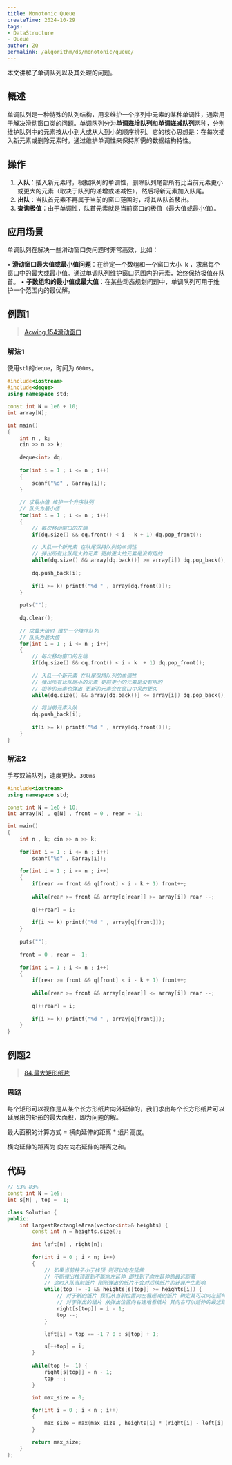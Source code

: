 ```yaml
---
title: Monotonic Queue
createTime: 2024-10-29
tags:
- DataStructure
- Queue
author: ZQ
permalink: /algorithm/ds/monotonic/queue/
---
```


本文讲解了单调队列以及其处理的问题。

<!-- more -->

## 概述

单调队列是一种特殊的队列结构，用来维护一个序列中元素的某种单调性，通常用于解决滑动窗口类的问题。单调队列分为**单调递增队列**和**单调递减队列**两种，分别维护队列中的元素按从小到大或从大到小的顺序排列。它的核心思想是：在每次插入新元素或删除元素时，通过维护单调性来保持所需的数据结构特性。


## 操作

1. **入队**：插入新元素时，根据队列的单调性，删除队列尾部所有比当前元素更小或更大的元素（取决于队列的递增或递减性），然后将新元素加入队尾。
2. **出队**：当队首元素不再属于当前的窗口范围时，将其从队首移出。
3. **查询极值**：由于单调性，队首元素就是当前窗口的极值（最大值或最小值）。

  

## 应用场景

单调队列在解决一些滑动窗口类问题时非常高效，比如：

• **滑动窗口最大值或最小值问题**：在给定一个数组和一个窗口大小  k ，求出每个窗口中的最大或最小值。通过单调队列维护窗口范围内的元素，始终保持极值在队首。
• **子数组和的最小值或最大值**：在某些动态规划问题中，单调队列可用于维护一个范围内的最优解。

## 例题1

> [Acwing 154滑动窗口](https://www.acwing.com/problem/content/description/156/)

### 解法1 

使用`stl`的`deque`，时间为 `600ms`。

```cpp
#include<iostream>
#include<deque>
using namespace std;

const int N = 1e6 + 10;
int array[N];

int main()
{
    int n , k; 
    cin >> n >> k;
    
    deque<int> dq;
    
    for(int i = 1 ; i <= n ; i++)
    {
        scanf("%d" , &array[i]);
    }
    
    // 求最小值 维护一个升序队列
    // 队头为最小值
    for(int i = 1 ; i <= n ; i++)
    {
        // 每次移动窗口的左端
        if(dq.size() && dq.front() < i - k + 1) dq.pop_front();
        
        // 入队一个新元素 在队尾保持队列的单调性
        // 弹出所有比队尾大的元素 更前更大的元素是没有用的
        while(dq.size() && array[dq.back()] >= array[i]) dq.pop_back();
        
        dq.push_back(i);
        
        if(i >= k) printf("%d " , array[dq.front()]);
    }
    
    puts("");
    
    dq.clear();
    
    // 求最大值时 维护一个降序队列
    // 队头为最大值
    for(int i = 1 ; i <= n ; i++)
    {
        // 每次移动窗口的左端
        if(dq.size() && dq.front() < i - k  + 1) dq.pop_front();
        
        // 入队一个新元素 在队尾保持队列的单调性
        // 弹出所有比队尾小的元素 更前更小的元素是没有用的
        // 相等的元素也弹出 更新的元素会在窗口中呆的更久
        while(dq.size() && array[dq.back()] <= array[i]) dq.pop_back();
        
        // 将当前元素入队
        dq.push_back(i);
        
        if(i >= k) printf("%d " , array[dq.front()]);
    }   
}
```

### 解法2 

手写双端队列，速度更快。`300ms`

```cpp
#include<iostream>
using namespace std;

const int N = 1e6 + 10;
int array[N] , q[N] , front = 0 , rear = -1;

int main()
{
    int n , k; cin >> n >> k;
    
    for(int i = 1 ; i <= n ; i++)
        scanf("%d" , &array[i]);
    
    for(int i = 1 ; i <= n ; i++)
    {
        if(rear >= front && q[front] < i - k + 1) front++;
        
        while(rear >= front && array[q[rear]] >= array[i]) rear --;
        
        q[++rear] = i;
        
        if(i >= k) printf("%d " , array[q[front]]);
    }
    
    puts("");
    
    front = 0 , rear = -1;
    
    for(int i = 1 ; i <= n ; i++)
    {
        if(rear >= front && q[front] < i - k + 1) front++;
        
        while(rear >= front && array[q[rear]] <= array[i]) rear --;
        
        q[++rear] = i;
        
        if(i >= k) printf("%d " , array[q[front]]);
    }
}
```

## 例题2

> [84.最大矩形纸片](https://leetcode.cn/problems/largest-rectangle-in-histogram/description/)

### 思路

每个矩形可以视作是从某个长方形纸片向外延伸的，我们求出每个长方形纸片可以延展出的矩形的最大面积，即为问题的解。

最大面积的计算方式 = 横向延伸的距离 * 纸片高度。

横向延伸的距离为 向左向右延伸的距离之和。
## 代码

```cpp
// 83% 83%
const int N = 1e5;
int s[N] , top = -1;

class Solution {
public:
    int largestRectangleArea(vector<int>& heights) {
        const int n = heights.size();
        
        int left[n] , right[n];
        
        for(int i = 0 ; i < n; i++)
        {
            // 如果当前柱子小于栈顶 则可以向左延伸
            // 不断弹出栈顶直到不能向左延伸 即找到了向左延伸的最远距离
            // 这时入队当前纸片 刚刚弹出的纸片不会对后续纸片的计算产生影响
            while(top != -1 && heights[s[top]] >= heights[i]) {
                // 对于新的纸片 我们从当前位置向左看递减的纸片 确定其可以向左延伸的距离
	            // 对于弹出的纸片 从弹出位置向右递增看纸片 其向右可以延伸的最远距离距离 为 i
                right[s[top]] = i - 1;
                top --;
            }

            left[i] = top == -1 ? 0 : s[top] + 1;

            s[++top] = i;       
        }
        
        while(top != -1) {
            right[s[top]] = n - 1;
            top --;
        }

        int max_size = 0;
        
        for(int i = 0 ; i < n ; i++)
        {
            max_size = max(max_size , heights[i] * (right[i] - left[i] + 1));
        }

        return max_size;
    }
};
```







